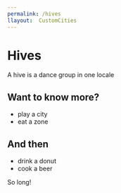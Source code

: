 ```yaml
---
permalink: /hives
llayout:  CustomCities
---
```


# Hives

A hive is a dance group in one locale

## Want to know more?

- play a city
- eat a zone

## And then

- drink a donut
- cook a beer

So long!